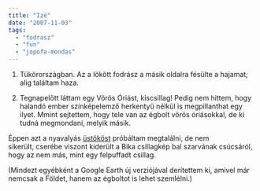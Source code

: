 ```yaml
---
title: "Izé"
date: "2007-11-03"
tags: 
  - "fodrasz"
  - "fun"
  - "jopofa-mondas"
---
```


1) Tükörországban. Az a lökött fodrász a másik oldalra fésülte a hajamat; alig találtam haza.

2) Tegnapelőtt láttam egy Vörös Óriást, kiscsillag! Pedig nem hittem, hogy halandó ember színképelemző herkentyű nélkül is megpillanthat egy ilyet. Mmint sejtettem, hogy tele van az égbolt vörös óriásokkal, de ki tudná megmondani, melyik másik.

Éppen azt a nyavalyás [üstököst](http://hirek.csillagaszat.hu/aktualis_egi_esemenyek/20071026_holmes_kepek.html) próbáltam megtalálni, de nem sikerült, cserébe viszont kiderült a Bika csillagkép bal szarvának csúcsáról, hogy az nem más, mint egy felpuffadt csillag.

(Mindezt egyébként a Google Earth új verziójával derítettem ki, amivel már nemcsak a Földet, hanem az égboltot is lehet szemlélni.)
